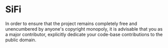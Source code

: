 # SiFi
In order to ensure that the project remains completely free and unencumbered by anyone's copyright monopoly, it is advisable that you as a major contributor, explicitly dedicate your code-base contributions to the public domain.
